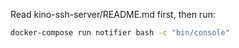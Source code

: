 Read kino-ssh-server/README.md first, then run:

```sh
docker-compose run notifier bash -c "bin/console"
```
